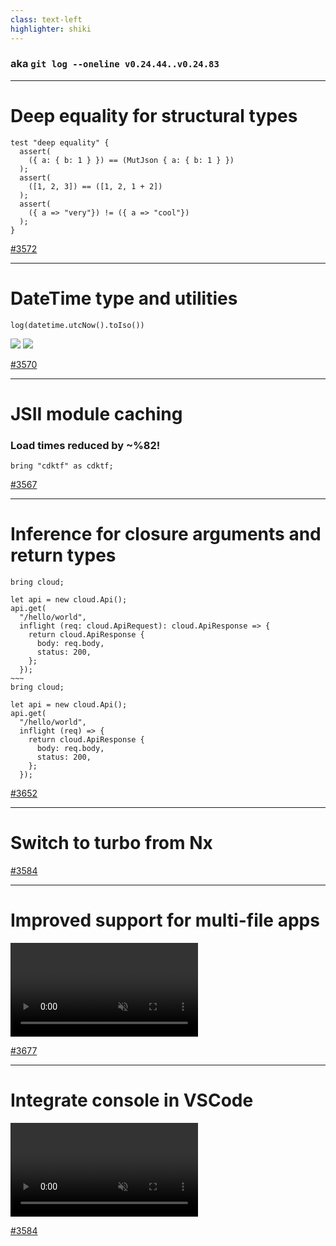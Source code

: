 ```yaml
---
class: text-left
highlighter: shiki
---
```


<RandomTitle />

### aka `git log --oneline v0.24.44..v0.24.83`

---

# Deep equality for structural types

<GithubUser githubUsername="marciodev" displayName="Marcio" image="https://ca.slack-edge.com/T047MKK5ZHT-U04DDAJ0W2V-35450f6c68af-512" />

```wing {all|3,6,9}
test "deep equality" {
  assert(
    ({ a: { b: 1 } }) == (MutJson { a: { b: 1 } })
  );
  assert(
    ([1, 2, 3]) == ([1, 2, 1 + 2])
  );
  assert(
    ({ a => "very"}) != ({ a => "cool"})
  );
}
```

<a href="https://github.com/winglang/wing/pull/3572" class="absolute bottom-0 right-0 p-1">#3572</a>

<!--
collection types, json,struct
-->

---

# DateTime type and utilities

<GithubUser githubUsername="tsuf239" displayName="Tsuf" />

```wing
log(datetime.utcNow().toIso())
```
<CurrentDatetime />

<div class="flex justify-between m-auto">
  <img class="h-50" src="/datetime1.png" type="image/png" />
  <img class="h-65" src="/datetime2.png" type="image/png" />
</div>

<a href="https://github.com/winglang/wing/pull/3570" class="absolute bottom-0 right-0 p-1">#3570</a>

---

# JSII module caching

### Load times reduced by ~%82!

<GithubUser githubUsername="yoav-steinberg" displayName="Yoav" />

```wing
bring "cdktf" as cdktf;
```

<BarChart 
  :chartData="{ labels: [ '🐢', 'Cached'], datasets: [ { backgroundColor: '#2ad5c1', data: [4.0, 0.7] } ] }" 
  :chartOptions="{ responsive: true, maintainAspectRatio: false, scales: { y: { beginAtZero: true } }, plugins: {legend: {display: false}}}"
/>

<a href="https://github.com/winglang/wing/pull/3567" class="absolute bottom-0 right-0 p-1">#3567</a>

---

# Inference for closure arguments and return types

<GithubUser githubUsername="MarkMcCulloh" displayName="Mark" />

```wing {monaco-diff}
bring cloud;

let api = new cloud.Api();
api.get(
  "/hello/world", 
  inflight (req: cloud.ApiRequest): cloud.ApiResponse => {
    return cloud.ApiResponse {
      body: req.body,
      status: 200,
    };
  });
~~~
bring cloud;

let api = new cloud.Api();
api.get(
  "/hello/world", 
  inflight (req) => {
    return cloud.ApiResponse {
      body: req.body,
      status: 200,
    };
  });
```

<a href="https://github.com/winglang/wing/pull/3652" class="absolute bottom-0 right-0 p-1">#3652</a>

---

# Switch to turbo from Nx

<GithubUser githubUsername="skyrpex" displayName="Cristian" />

<BarChart 
  :chartData="{ labels: [ 'Build & Test 🐢', 'Build & Test (Partial Cache)', 'FULL TURBO'], datasets: [ { backgroundColor: '#2ad5c1', data: [12.0, 2.1, 0.2] } ] }" 
  :chartOptions="{ responsive: true, maintainAspectRatio: false, scales: { y: { beginAtZero: true } }, plugins: {legend: {display: false}}}"
/>

<a href="https://github.com/winglang/wing/pull/3584" class="absolute bottom-0 right-0 p-1">#3584</a>

---

# Improved support for multi-file apps

<GithubUser githubUsername="Chriscbr" displayName="Chris" />

<video autoplay muted loop class="h-110 m-auto">
  <source src="/multi-file-errors.mp4" type="video/mp4">
</video>

<a href="https://github.com/winglang/wing/pull/3677" class="absolute bottom-0 right-0 p-1">#3677</a>

---

# Integrate console in VSCode

<GithubUser githubUsername="polamoros" displayName="Pol" />

<video autoplay muted loop class="h-110 m-auto">
  <source src="https://github.com/winglang/wing/assets/5547636/2fd1521a-1dce-4913-b1db-45f941b48ac4" type="video/mp4">
</video>

<a href="https://github.com/winglang/wing/pull/3584" class="absolute bottom-0 right-0 p-1">#3584</a>
